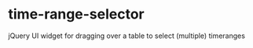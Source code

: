 time-range-selector
===================

jQuery UI widget for dragging over a table to select (multiple) timeranges
